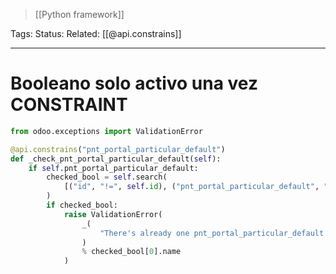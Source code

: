 > [[Python framework]]

Tags: 
Status: 
Related: [[@api.constrains]]

___

# Booleano solo activo una vez CONSTRAINT

```python
from odoo.exceptions import ValidationError

@api.constrains("pnt_portal_particular_default")
def _check_pnt_portal_particular_default(self):
    if self.pnt_portal_particular_default:
        checked_bool = self.search(
            [("id", "!=", self.id), ("pnt_portal_particular_default", "=", True)]
        )
        if checked_bool:
            raise ValidationError(
                _(
                    "There's already one pnt_portal_particular_default is checked. Reference : %s"
                )
                % checked_bool[0].name
            )
```